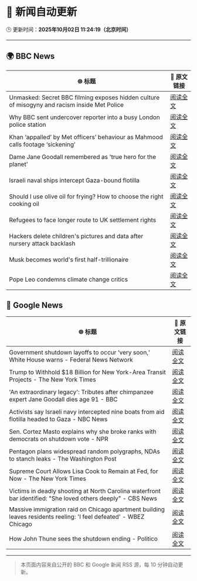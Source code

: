 # 🧠 新闻自动更新

🕒 更新时间：**2025年10月02日 11:24:19（北京时间）**

---

## 🌍 BBC News

| 🌐 标题 | 🔗 原文链接 |
|--------|-------------|
| Unmasked: Secret BBC filming exposes hidden culture of misogyny and racism inside Met Police | [阅读全文](https://www.bbc.com/news/articles/cvgq06d44jyo?at_medium=RSS&at_campaign=rss) |
| Why BBC sent undercover reporter into a busy London police station | [阅读全文](https://www.bbc.com/news/articles/cvgn0rjyn2jo?at_medium=RSS&at_campaign=rss) |
| Khan ‘appalled’ by Met officers’ behaviour as Mahmood calls footage ‘sickening’ | [阅读全文](https://www.bbc.com/news/articles/c1mx28gyl29o?at_medium=RSS&at_campaign=rss) |
| Dame Jane Goodall remembered as 'true hero for the planet' | [阅读全文](https://www.bbc.com/news/articles/czrp24myrl7o?at_medium=RSS&at_campaign=rss) |
| Israeli naval ships intercept Gaza-bound flotilla | [阅读全文](https://www.bbc.com/news/articles/c0lk292jww4o?at_medium=RSS&at_campaign=rss) |
| Should I use olive oil for frying? How to choose the right cooking oil | [阅读全文](https://www.bbc.com/news/articles/cj3y7j2dz44o?at_medium=RSS&at_campaign=rss) |
| Refugees to face longer route to UK settlement rights | [阅读全文](https://www.bbc.com/news/articles/cddmpr21yr2o?at_medium=RSS&at_campaign=rss) |
| Hackers delete children's pictures and data after nursery attack backlash | [阅读全文](https://www.bbc.com/news/articles/c8rv83mrlyyo?at_medium=RSS&at_campaign=rss) |
| Musk becomes world's first half-trillionaire | [阅读全文](https://www.bbc.com/news/articles/c89d3547npjo?at_medium=RSS&at_campaign=rss) |
| Pope Leo condemns climate change critics | [阅读全文](https://www.bbc.com/news/articles/cgl1pgr2zn8o?at_medium=RSS&at_campaign=rss) |

## 📰 Google News

| 🌐 标题 | 🔗 原文链接 |
|--------|-------------|
| Government shutdown layoffs to occur ‘very soon,’ White House warns - Federal News Network | [阅读全文](https://news.google.com/rss/articles/CBMiwgFBVV95cUxNalg2bWpVb0U2UDNHeWluNUtWN1FKYVIyakpJZzRhclVsSkVpdGVrWnNYeXdfZmh4Nm9rV0MwSF9QM0FpV3RwU1pDLTJ2cGktYnliOVp5VXZNb0hvbkY5cXJHTW1KQ3dTWi1sTVZWNW5NdTlGRnIxcnp6VGFaMzlRWUNGWW9UV0RfVkdQcFhPMGlHQkE5RGtGME82WGZjM2JTcEQtajZuZTRoYmV5Y0d6NFAwTEoxNUtMMDFINU02d0R1UQ?oc=5) |
| Trump to Withhold $18 Billion for New York-Area Transit Projects - The New York Times | [阅读全文](https://news.google.com/rss/articles/CBMinAFBVV95cUxPUmhLcXd5b1NyYUlkRG82OVFPbzZzVTU3dFhsc0paZVJwRFRvWmlFeVRvbFpKNDNwUmYwbmJBdXprY0F0cGtSY1IzRUlTeFgtOE5PU0trRDVqbndSa1dpbGVwVkJ4RU5oZl9xN0hXdjVWTFU4SlN3VXhkWmhFV2RKNDgtc1BwWE1zREo3R3lzaTlUX2Jfb0I4Vmh2Nnk?oc=5) |
| 'An extraordinary legacy': Tributes after chimpanzee expert Jane Goodall dies age 91 - BBC | [阅读全文](https://news.google.com/rss/articles/CBMiVEFVX3lxTE1fem84Vk4yQ1ZqYVlFa3FZUURFM1NDVE5zMnpnWjB0YjVwNVI2SjhpS3NZaGt0S3p0dkNqQVFKVXNBVlpKQWpRczlzSTVhY0VNZG01Mg?oc=5) |
| Activists say Israeli navy intercepted nine boats from aid flotilla headed to Gaza - NBC News | [阅读全文](https://news.google.com/rss/articles/CBMitgFBVV95cUxOdlllZWcyUUxqdFdobFpFVk9lcW9sd09EZU1UeU1mX1ZQRnpzcVlLSzcwd3JOWTh6NjVOUUJwVFJqTVBhT1hkLXRxUVN4cV9hVy1nWmdPVzVRZndzc1g5WGNRYmRvazNZWUo5UEpEOHJPcmRyaW9pYklVdXRjT3gwa1pEbTh4U1NRQy03dVVqcHJjMHVieUY4dHEwZmp5bm01YXJWQXlOT3QtdzFPWWQzOXlYOWNQZ9IBVkFVX3lxTFB6RldzQ1E5MzBCcGFVVTZOUU00SFVIMmpqb05lNk9NcEpUZkpmSjB1UUFDZ2JZUGU4TFJLTGItckRwWHdyM1NvYkxMdlNIOGpTVTF3WmtR?oc=5) |
| Sen. Cortez Masto explains why she broke ranks with democrats on shutdown vote - NPR | [阅读全文](https://news.google.com/rss/articles/CBMivwFBVV95cUxPX1lGS2JvcUloTXp2R1lfZENBcEtWaldLQkhfWDRGZTdrVmZLOEdXNFdZM3VIVDQ2blAwNmFWY3JEaTI4TXJucFY0ZWtZRUF5S1MxaEdyZlVHT0poN19teXVKRWc1QUJnUWFXMkI3ekp4NHp6LVBmUi1FOWhHV0poYS1HN3VoR09SOGtkbE9GVGNsTzJqU0xMQmI4QU1TVTBuV0lsME9nYW5mUHdNODlyMUlrUUVydXQyN1U3NUJMMA?oc=5) |
| Pentagon plans widespread random polygraphs, NDAs to stanch leaks - The Washington Post | [阅读全文](https://news.google.com/rss/articles/CBMinwFBVV95cUxNcHdRczhvWW0tR2FmN0lvdVFFYTEtTktvNE82ZFVLZ3RidGhkbkc4TU9zQ2lyV0hRXzJJNHJuN3h4NDltRTJJRExVVlFmdVVacjd1ajUyUVFBbTF6TDMtRGlTQ0NLdVNxMUFPa3A3SDVQN0Y4X1FpTnYxRzZ2ZzFlb1FpS3F6VTlMVGpuNDRUT2xubGRIdXZaZEptWDBQQlk?oc=5) |
| Supreme Court Allows Lisa Cook to Remain at Fed, for Now - The New York Times | [阅读全文](https://news.google.com/rss/articles/CBMihgFBVV95cUxNazFxUHhBTHBRZGYzM3lRX2d1a3ItNWFiY2ZjNDE5UGFOZFQ2c1lPcXVoVG1aMEpVNVdSUnhleXpkd3hRV0lLOWRJR1I4SGI3TnpKNldMRVlnakcydnFZclc2ZTJHV0Z5ekVKby1xVmp5aG5LaE92djZxM0tFeU1RcUZxSGFaQQ?oc=5) |
| Victims in deadly shooting at North Carolina waterfront bar identified: "She loved others deeply" - CBS News | [阅读全文](https://news.google.com/rss/articles/CBMifkFVX3lxTE9WX2w3MER1MXMzeXJJUldrRXdtc2JWZXA2djN5VkNxLTJCVmQ5Q0VoOXl1UnM5MlF4R3UxeXQ3R1piVWFzU19ublNTalJxNUx1Q0c0bGtESFVnbC1TSDFwWEZpTVhjd3EzMkdwVFBfaG5ULWV1WFVYOGtpS001QdIBgwFBVV95cUxNbUUzaHZRSkhmOHR4bUd0eklHQTVBQjZUdjQyYkd6UDdoWkduRXlYbmtXWnY3MElzcHpfeDVfTmc0VWxLSVpwNkFESGNrbVZtY19XWUxlYkVEc3p4czhSQnZQWnEzZVNYUy1udHUwNVBvU3JJNGRTQ3JibDdkTmFWUmJpWQ?oc=5) |
| Massive immigration raid on Chicago apartment building leaves residents reeling: 'I feel defeated' - WBEZ Chicago | [阅读全文](https://news.google.com/rss/articles/CBMi1gFBVV95cUxNZEhSblVGQk1sZUVWVjNlTk1UaE84WlJIZmxIN05YUUx5blgyWVVUc004SmV6dE9nRVNsMnJuN29PYVI4dkRfRVFTQUY3b0V4RGNPUlctZ3duX0QxX3dheWtLQUN5RV9vWV9jeFRwa1l5NGZVQkhxVGZMYVVNM1UyZmh1ZWFQVEQxWHhHRU9IY0tuR1pzNzlwSnc5NllCQ3dfSEN4SnFEaG1MNXU5TFJWcEtrcDZsdGJCUlJqVWZuT2RXRkNmLVRtQmY3RG1FRUd5YzJoaS1n?oc=5) |
| How John Thune sees the shutdown ending - Politico | [阅读全文](https://news.google.com/rss/articles/CBMihgFBVV95cUxNRUNDajhpQmZTcmVmVWlEZktKMVFhYkNxUks0Sy02UXh4Mm42dk5MdklpMmRnLTliS19odXdIcWhXeFZtaWJHTzA2NHFTSmFIcVRTa0pSdVFrbE44cTdUbGlITWtxZ1JnWnBVcWtuSmx3V2RTMWp6ZU1IOU13LW9xSzg4bmlmUQ?oc=5) |

---
> 本页面内容来自公开的 BBC 和 Google 新闻 RSS 源，每 10 分钟自动更新。